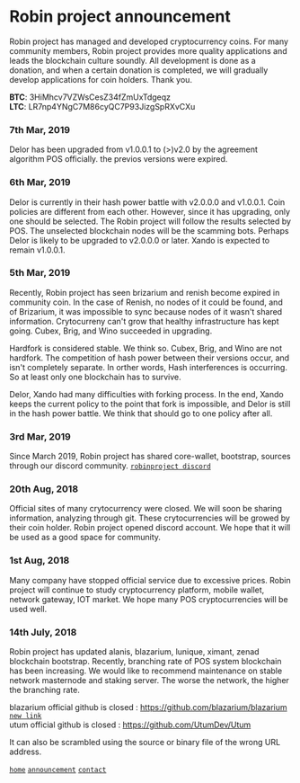 # Robin project announcement  
  
Robin project has managed and developed cryptocurrency coins. For many community members, Robin project provides more quality applications and leads the blockchain culture soundly. All development is done as a donation, and when a certain donation is completed, we will gradually develop applications for coin holders. Thank you.  
  
**BTC**: 3HiMhcv7VZWsCesZ34fZmUxTdgeqz  
**LTC**: LR7np4YNgC7M86cyQC7P93JizgSpRXvCXu  
  
### 7th Mar, 2019  

Delor has been upgraded from v1.0.0.1 to (>)v2.0 by the agreement algorithm POS officially. the previos versions were expired.    

### 6th Mar, 2019  

Delor is currently in their hash power battle with v2.0.0.0 and v1.0.0.1. Coin policies are different from each other. However, since it has upgrading, only one should be selected. The Robin project will follow the results selected by POS. The unselected blockchain nodes will be the scamming bots. 
Perhaps Delor is likely to be upgraded to v2.0.0.0 or later. Xando is expected to remain v1.0.0.1.  

### 5th Mar, 2019  

Recently, Robin project has seen brizarium and renish become expired in community coin. In the case of Renish, no nodes of it could be found, and of Brizarium, it was impossible to sync because nodes of it wasn't shared information. Crytocurreny can't grow that healthy infrastructure has kept going. Cubex, Brig, and Wino succeeded in upgrading.  
  
Hardfork is considered stable. We think so. Cubex, Brig, and Wino are not hardfork. The competition of hash power between their versions occur, and isn't completely separate. In orther words, Hash interferences is occurring. So at least only one blockchain has to survive.  
  
Delor, Xando had many difficulties with forking process. In the end, Xando keeps the current policy to the point that fork is impossible, and Delor is still in the hash power battle. We think that should go to one policy after all.  
  
### 3rd Mar, 2019  

Since March 2019, Robin project has shared core-wallet, bootstrap, sources through our discord community. [`robinproject discord`](https://discord.gg/zYvFFJU)  
  
### 20th Aug, 2018  
  
Official sites of many crytocurrency were closed. We will soon be sharing information, analyzing through git. These crytocurrencies will be growed by their coin holder. Robin project opened discord account. We hope that it will be used as a good space for community.  
  
### 1st Aug, 2018  
  
Many company have stopped official service due to excessive prices. Robin project will continue to study cryptocurrency platform,  mobile wallet, network gateway, IOT market. We hope many POS cryptocurrencies will be used well.  
  
### 14th July, 2018  
  
Robin project has updated alanis, blazarium, lunique, ximant, zenad blockchain bootstrap. Recently, branching rate of POS system blockchain has been increasing. We would like to recommend maintenance on stable network masternode and staking server. The worse the network, the higher the branching rate.  
  
  
blazarium official github is closed : https://github.com/blazarium/blazarium [`new link`](https://github.com/robinadaptor/blazarium)    
utum official github is closed : https://github.com/UtumDev/Utum  

It can also be scrambled using the source or binary file of the wrong URL address. 
  
[`home`](https://github.com/robinadaptor)  [`announcement`](https://github.com/robinadaptor/announcement)  [`contact`](https://github.com/robinadaptor/POS-helper)